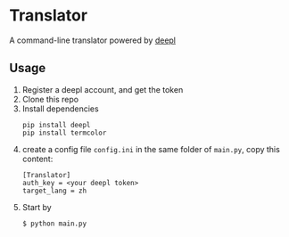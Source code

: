 # Translator

A command-line translator powered by [deepl](https://www.deepl.com/translator)

## Usage

1. Register a deepl account, and get the token
2. Clone this repo
3. Install dependencies
    ```
    pip install deepl
    pip install termcolor
    ```
4. create a config file `config.ini` in the same folder of `main.py`, copy this content:
    ```
    [Translator]
    auth_key = <your deepl token>
    target_lang = zh
    ```
5. Start by 
    ```
    $ python main.py
    ```